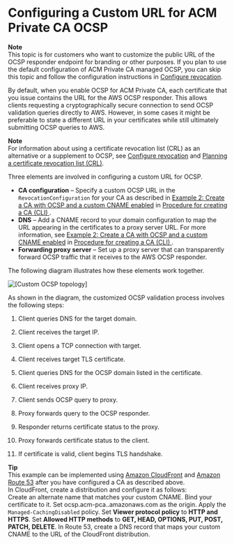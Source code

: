 # Configuring a Custom URL for ACM Private CA OCSP<a name="ocsp-customize"></a>

**Note**  
This topic is for customers who want to customize the public URL of the OCSP responder endpoint for branding or other purposes\. If you plan to use the default configuration of ACM Private CA managed OCSP, you can skip this topic and follow the configuration instructions in [Configure revocation](Create-CA-console.md#PcaCreateRevocation)\.

By default, when you enable OCSP for ACM Private CA, each certificate that you issue contains the URL for the AWS OCSP responder\. This allows clients requesting a cryptographically secure connection to send OCSP validation queries directly to AWS\. However, in some cases it might be preferable to state a different URL in your certificates while still ultimately submitting OCSP queries to AWS\.

**Note**  
For information about using a certificate revocation list \(CRL\) as an alternative or a supplement to OCSP, see [Configure revocation](Create-CA-console.md#PcaCreateRevocation) and [Planning a certificate revocation list \(CRL\)](crl-planning.md)\.

Three elements are involved in configuring a custom URL for OCSP\.
+ **CA configuration** – Specify a custom OCSP URL in the `RevocationConfiguration` for your CA as described in [Example 2: Create a CA with OCSP and a custom CNAME enabled](Create-CA-CLI.md#Create-CA-OSCP-custom-CNAME) in [Procedure for creating a CA \(CLI\) ](Create-CA-CLI.md)\.
+ **DNS** – Add a CNAME record to your domain configuration to map the URL appearing in the certificates to a proxy server URL\. For more information, see [Example 2: Create a CA with OCSP and a custom CNAME enabled](Create-CA-CLI.md#Create-CA-OSCP-custom-CNAME) in [Procedure for creating a CA \(CLI\) ](Create-CA-CLI.md)\.
+ **Forwarding proxy server** – Set up a proxy server that can transparently forward OCSP traffic that it receives to the AWS OCSP responder\.

The following diagram illustrates how these elements work together\.

![\[Custom OCSP topology\]](http://docs.aws.amazon.com/acm-pca/latest/userguide/images/ocsp.png)

As shown in the diagram, the customized OCSP validation process involves the following steps:

1. Client queries DNS for the target domain\.

1. Client receives the target IP\.

1. Client opens a TCP connection with target\.

1. Client receives target TLS certificate\.

1. Client queries DNS for the OCSP domain listed in the certificate\.

1. Client receives proxy IP\.

1. Client sends OCSP query to proxy\.

1. Proxy forwards query to the OCSP responder\.

1. Responder returns certificate status to the proxy\.

1. Proxy forwards certificate status to the client\.

1. If certificate is valid, client begins TLS handshake\.

**Tip**  
This example can be implemented using [Amazon CloudFront](https://docs.aws.amazon.com/AmazonCloudFront/latest/DeveloperGuide/) and [Amazon Route 53](https://docs.aws.amazon.com/Route53/latest/DeveloperGuide/) after you have configured a CA as described above\.  
In CloudFront, create a distribution and configure it as follows:  
Create an alternate name that matches your custom CNAME\.
Bind your certificate to it\.
Set ocsp\.acm\-pca\.*<region>*\.amazonaws\.com as the origin\.
Apply the `Managed-CachingDisabled` policy\.
Set **Viewer protocol policy** to **HTTP and HTTPS**\.
Set **Allowed HTTP methods** to **GET, HEAD, OPTIONS, PUT, POST, PATCH, DELETE**\.
In Route 53, create a DNS record that maps your custom CNAME to the URL of the CloudFront distribution\.